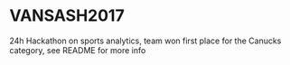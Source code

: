 # VANSASH2017
24h Hackathon on sports analytics, team won first place for the Canucks category, see README for more info

